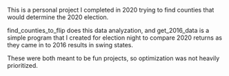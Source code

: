 This is a personal project I completed in 2020 trying to find counties that would determine the 2020 election.

find_counties_to_flip does this data analyzation, and get_2016_data is a simple program that I created for election night to compare 2020 returns as they came in to 2016 results in swing states. 

These were both meant to be fun projects, so optimization was not heavily prioritized. 
